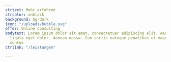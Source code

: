 ```yaml
---
ctrtext: Mehr erfahren
ctrcolor: onblack
background: bg-dark
icon: "/uploads/bubble.svg"
offer: Online Consulting
bodytext: Lorem ipsum dolor sit amet, consectetuer adipiscing elit. Aenean commodo
  ligula eget dolor. Aenean massa. Cum sociis natoque penatibus et magnis dis parturient
  montes
ctrlink: "/leistungen"

---
```

